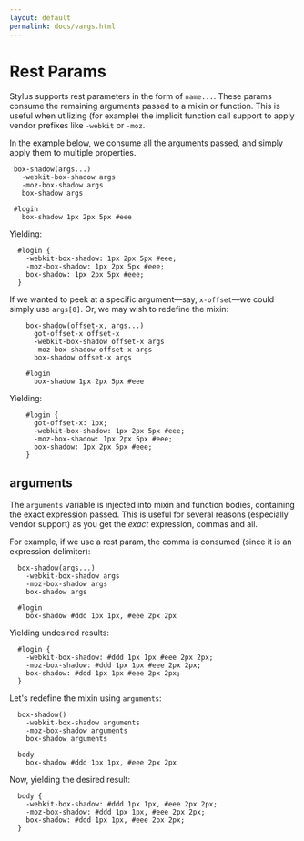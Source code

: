 ```yaml
---
layout: default
permalink: docs/vargs.html
---
```


# Rest Params

 Stylus supports rest parameters in the form of `name...`. These params consume the remaining arguments passed to a mixin or function. This is useful when utilizing (for example) the implicit function call support to apply vendor prefixes like `-webkit` or `-moz`.
 

In the example below, we consume all the arguments passed, and simply apply them to multiple properties.

     box-shadow(args...)
       -webkit-box-shadow args
       -moz-box-shadow args
       box-shadow args

     #login
       box-shadow 1px 2px 5px #eee

Yielding:

      #login {
        -webkit-box-shadow: 1px 2px 5px #eee;
        -moz-box-shadow: 1px 2px 5px #eee;
        box-shadow: 1px 2px 5px #eee;
      }

If we wanted to peek at a specific argument—say, `x-offset`—we could simply use `args[0]`. Or, we may wish to redefine the mixin:

        box-shadow(offset-x, args...)
          got-offset-x offset-x
          -webkit-box-shadow offset-x args
          -moz-box-shadow offset-x args
          box-shadow offset-x args

        #login
          box-shadow 1px 2px 5px #eee

Yielding:

        #login {
          got-offset-x: 1px;
          -webkit-box-shadow: 1px 2px 5px #eee;
          -moz-box-shadow: 1px 2px 5px #eee;
          box-shadow: 1px 2px 5px #eee;
        }

## arguments

  The `arguments` variable is injected into mixin and function bodies, containing the exact expression passed. This is useful for several reasons (especially vendor support) as you get the _exact_ expression, commas and all.

  For example, if we use a rest param, the comma is consumed (since it is an expression delimiter):
  
      box-shadow(args...)
        -webkit-box-shadow args
        -moz-box-shadow args
        box-shadow args

      #login
        box-shadow #ddd 1px 1px, #eee 2px 2px 

Yielding undesired results:

      #login {
        -webkit-box-shadow: #ddd 1px 1px #eee 2px 2px;
        -moz-box-shadow: #ddd 1px 1px #eee 2px 2px;
        box-shadow: #ddd 1px 1px #eee 2px 2px;
      }

Let's redefine the mixin using `arguments`:

      box-shadow()
        -webkit-box-shadow arguments
        -moz-box-shadow arguments
        box-shadow arguments

      body
        box-shadow #ddd 1px 1px, #eee 2px 2px

Now, yielding the desired result:

      body {
        -webkit-box-shadow: #ddd 1px 1px, #eee 2px 2px;
        -moz-box-shadow: #ddd 1px 1px, #eee 2px 2px;
        box-shadow: #ddd 1px 1px, #eee 2px 2px;
      }

